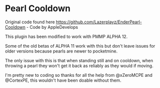 # Pearl Cooldown

Original code found here https://github.com/Lazerplayz/EnderPearl-Cooldown - Code by AppleDevelops

This plugin has been modified to work with PMMP ALPHA 12.

Some of the old betas of ALPHA 11 work with this but don't leave issues for older versions because pearls are newer to pocketmine.

The only issue with this is that when standing still and on cooldown, when throwing a pearl they won't get it back as reliably as they would if moving.

I'm pretty new to coding so thanks for all the help from @xZeroMCPE and @CortexPE, this wouldn't have been doable without them.
